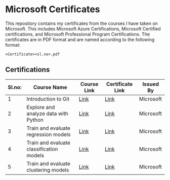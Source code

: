 # Microsoft Certificates

This repository contains my certificates from the courses I have taken on Microsoft. This includes Microsoft Azure Certifications, Microsoft Certified certifications, and Microsoft Professional Program Certifications. The certificates are in PDF format and are named according to the following format:

`<Certificate><sl.no>.pdf`

## Certifications

| Sl.no: | Course Name | Course Link | Certificate Link | Issued By |
|---| --- | --- | --- | --- |
| 1 | Introduction to Git | [Link](https://learn.microsoft.com/en-us/training/modules/intro-to-git/) | [Link](https://learn.microsoft.com/en-us/users/kannanjayachandran-2364/achievements/learn.student-evangelism.introduction-to-git.badge) | Microsoft |
| 2 | Explore and analyze data with Python | [Link](https://learn.microsoft.com/en-us/training/modulesexplore-analyze-data-with-python/) | [Link](https://learn.microsoft.com/en-us/users/kannanjayachandran-2364/achievements/learn.wwl.explore-analyze-data-with-python.badge) | Microsoft |
| 3 | Train and evaluate regression models | [Link](https://learn.microsoft.com/en-us/training/modules/train-evaluate-regression-models/?WT.mc_id=cloudskillschallenge_8aee1e58-eeb8-409f-b0d0-d15afcc8045c) | [Link](https://learn.microsoft.com/en-us/users/kannanjayachandran-2364/achievements) | Microsoft |
| 4 | Train and evaluate classification models | [Link](https://learn.microsoft.com/en-us/training/modules/train-evaluate-classification-models/?WT.mc_id=cloudskillschallenge_8aee1e58-eeb8-409f-b0d0-d15afcc8045c) | [Link](https://learn.microsoft.com/en-us/users/kannanjayachandran-2364/achievements) | Microsoft |
| 5 | Train and evaluate clustering models | [Link](https://learn.microsoft.com/en-us/training/modules/train-evaluate-cluster-models/?WT.mc_id=cloudskillschallenge_8aee1e58-eeb8-409f-b0d0-d15afcc8045c&ns-enrollment-type=Collection&ns-enrollment-id=o1qrb5wedm52) | [Link](https://learn.microsoft.com/en-us/users/kannanjayachandran-2364/achievements) | Microsoft |
